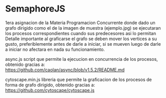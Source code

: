 # SemaphoreJS
1era asignacion de la Materia Programacion Concurrente donde dado un grafo dirigido como el de la imagen de muestra (ejemplo.jpg)  se ejecutaran los procesos correspondientes cuando sus predecesores asi lo permitan Detalle importante al graficarse el grafo se deben mover los vertices a su gusto, preferiblemente antes de darle a iniciar, si se mueven luego de darle a iniciar no afectara en nada su funcionamiento.

async.js script que permite la ejecucion en concurrencia de los procesos, obtenido gracias a: https://github.com/caolan/async/blob/v1.5.2/README.md

cytoscape.min.js libreria que permite la graficacion de los procesos de forma de grafo dirigido, obtenido gracias a: https://github.com/cytoscape/cytoscape.js
